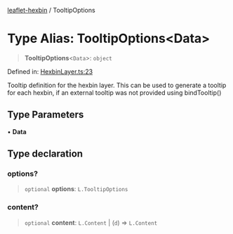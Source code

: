 [leaflet-hexbin](../globals.md) / TooltipOptions

# Type Alias: TooltipOptions\<Data\>

> **TooltipOptions**\<`Data`\>: `object`

Defined in: [HexbinLayer.ts:23](https://github.com/lsdch/leaflet-hexbin/blob/e2b720325181d81c5f275d3289caeb47e903396b/packages/leaflet-hexbin/src/HexbinLayer.ts#L23)

Tooltip definition for the hexbin layer.
This can be used to generate a tooltip for each hexbin, if an external tooltip was not provided using bindTooltip()

## Type Parameters

• **Data**

## Type declaration

### options?

> `optional` **options**: `L.TooltipOptions`

### content?

> `optional` **content**: `L.Content` \| (`d`) => `L.Content`
